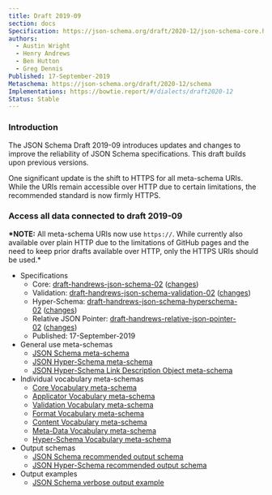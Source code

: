 ```yaml
---
title: Draft 2019-09
section: docs
Specification: https://json-schema.org/draft/2020-12/json-schema-core.html
authors:
  - Austin Wright
  - Henry Andrews
  - Ben Hutton
  - Greg Dennis
Published: 17-September-2019
Metaschema: https://json-schema.org/draft/2020-12/schema
Implementations: https://bowtie.report/#/dialects/draft2020-12
Status: Stable
---
```


### Introduction

The JSON Schema Draft 2019-09 introduces updates and changes to improve the reliability of JSON Schema specifications. This draft builds upon previous versions.

One significant update is the shift to HTTPS for all meta-schema URIs. While the URIs remain accessible over HTTP due to certain limitations, the recommended standard is now firmly HTTPS.

### Access all data connected to draft 2019-09

**\*NOTE:** All meta-schema URIs now use `https://`. While currently also available over plain HTTP due to the limitations of GitHub pages and the need to keep prior drafts available over HTTP, only the HTTPS URIs should be used.\*

- Specifications
  - Core: [draft-handrews-json-schema-02](https://json-schema.org/draft/2019-09/draft-handrews-json-schema-02.html) ([changes](https://json-schema.org/draft/2019-09/draft-handrews-json-schema-02.html#rfc.appendix.G))
  - Validation: [draft-handrews-json-schema-validation-02](https://json-schema.org/draft/2019-09/draft-handrews-json-schema-validation-02.html) ([changes](https://json-schema.org/draft/2019-09/draft-handrews-json-schema-validation-02.html#rfc.appendix.C))
  - Hyper-Schema: [draft-handrews-json-schema-hyperschema-02](https://json-schema.org/draft/2019-09/draft-handrews-json-schema-hyperschema-02.html) ([changes](https://json-schema.org/draft/2019-09/draft-handrews-json-schema-hyperschema-02.html#rfc.appendix.B))
  - Relative JSON Pointer: [draft-handrews-relative-json-pointer-02](https://tools.ietf.org/html/draft-handrews-relative-json-pointer-02) ([changes](https://tools.ietf.org/html/draft-handrews-relative-json-pointer-02#appendix-A))
  - Published: 17-September-2019
- General use meta-schemas
  - [JSON Schema meta-schema](https://json-schema.org/draft/2019-09/schema)
  - [JSON Hyper-Schema meta-schema](https://json-schema.org/draft/2019-09/hyper-schema)
  - [JSON Hyper-Schema Link Description Object meta-schema](https://json-schema.org/draft/2019-09/links)
- Individual vocabulary meta-schemas
  - [Core Vocabulary meta-schema](https://json-schema.org/draft/2019-09/meta/core)
  - [Applicator Vocabulary meta-schema](https://json-schema.org/draft/2019-09/meta/applicator)
  - [Validation Vocabulary meta-schema](https://json-schema.org/draft/2019-09/meta/validation)
  - [Format Vocabulary meta-schema](https://json-schema.org/draft/2019-09/meta/format)
  - [Content Vocabulary meta-schema](https://json-schema.org/draft/2019-09/meta/content)
  - [Meta-Data Vocabulary meta-schema](https://json-schema.org/draft/2019-09/meta/meta-data)
  - [Hyper-Schema Vocabulary meta-schema](https://json-schema.org/draft/2019-09/meta/hyper-schema)
- Output schemas
  - [JSON Schema recommended output schema](https://json-schema.org/draft/2019-09/output/schema)
  - [JSON Hyper-Schema recommended output schema](https://json-schema.org/draft/2019-09/output/hyper-schema)
- Output examples
  - [JSON Schema verbose output example](https://json-schema.org/draft/2019-09/output/verbose-example)
